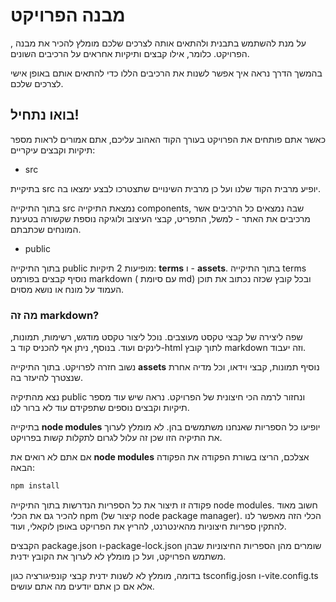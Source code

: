 # מבנה הפרויקט

על מנת להשתמש בתבנית ולהתאים אותה לצרכים שלכם מומלץ להכיר את מבנה , הפרויקט. כלומר, אילו קבצים ותיקיות אחראים על הרכיבים השונים.

בהמשך הדרך נראה איך אפשר לשנות את הרכיבים הללו כדי להתאים אותם באופן אישי לצרכים שלכם.

## בואו נתחיל!

כאשר אתם פותחים את הפרויקט בעורך הקוד האהוב עליכם, אתם אמורים לראות מספר תיקיות וקבצים עיקריים:

- src

בתיקיית src יופיע מרבית הקוד שלנו ועל כן מרבית השינויים שתצטרכו לבצע ימצאו בה.

בתוך התיקייה src נמצאת התיקייה components,
שבה נמצאים כל הרכיבים אשר מרכיבים את האתר - למשל, התפריט, קבצי העיצוב ולוגיקה נוספת שקשורה בטעינת המונחים שכתבתם.

- public

בתוך התיקייה public מופיעות 2 תיקיות: **terms** ו - **assets**.
בתוך התיקייה terms נוסיף קבצים בפורמט markdown ( עם סיומת md) ובכל קובץ שכזה נכתוב את תוכן העמוד על מונח או נושא מסוים.

### מה זה markdown?

שפה ליצירה של קבצי טקסט מעוצבים. נוכל ליצור טקסט מודגש, רשימות, תמונות, לינקים ועוד.
בנוסף, ניתן אף להכניס קוד ב-html לתוך קובץ markdown וזה יעבוד.

נשוב חזרה לפרויקט. בתוך התיקייה
**assets** נוסיף תמונות, קבצי וידאו, וכל מדיה אחרת שנצטרך להיעזר בה.

נצא מהתיקיה public ונחזור לרמה הכי חיצונית של הפרויקט. נראה שיש עוד מספר תיקיות וקבצים נוספים שתפקידם עוד לא ברור לנו.

בתיקייה **node modules** יופיעו כל הספריות שאנחנו משתמשים בהן. לא מומלץ לערוך את התיקיה הזו שכן זה עלול לגרום לתקלות קשות בפרויקט.

אם אתם לא רואים את **node modules** אצלכם, הריצו בשורת הפקודה את הפקודה הבאה:

```bash
npm install
```

פקודה זו תיצור את כל הספריות הנדרשות בתוך התיקייה node modules.
חשוב מאוד להכיר גם את הכלי npm (קיצור של node package manager).
הכלי הזה מאפשר לנו להתקין ספריות חיצוניות מהאינטרנט, להריץ את הפרויקט באופן לוקאלי, ועוד.

הקבצים package.json ו-package-lock.json שומרים מהן הספריות החיצוניות שבהן משתמש הפרויקט, ועל כן מומלץ לא לערוך את הקובץ ידנית.

בדומה, מומלץ לא לשנות ידנית קבצי קונפיגורציה כגון tsconfig.josn ו-vite.config.ts אלא אם כן אתם יודעים מה אתם עושים.
